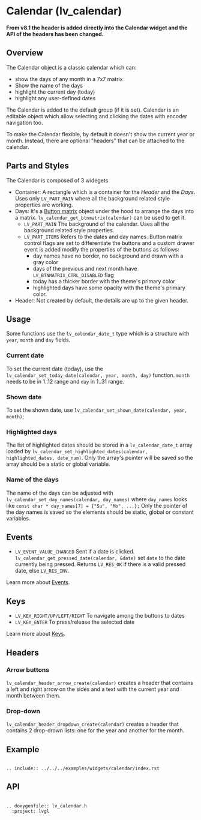 # Calendar (lv_calendar)

**From v8.1 the header is added directly into the Calendar widget and the API of the headers has been changed.**

## Overview

The Calendar object is a classic calendar which can:
- show the days of any month in a 7x7 matrix
- Show the name of the days
- highlight the current day (today)
- highlight any user-defined dates

The Calendar is added to the default group (if it is set). Calendar is an editable object which allow selecting and clicking the dates with encoder navigation too.

To make the Calendar flexible, by default it doesn't show the current year or month. Instead, there are optional "headers" that can be attached to the calendar.

## Parts and Styles
The Calendar is composed of 3 widegets
- Container: A rectangle which is a container for the *Header* and the *Days*. Uses only `LV_PART_MAIN` where all the background related style properties are working.
- Days: It's a [Button matrix](/widgets/core/btnmatrix) object under the hood to arrange the days into a matrix. `lv_calendar_get_btnmatrix(calendar)` can be used to get it.
    - `LV_PART_MAIN` The background of the calendar. Uses all the background related style properties.
    - `LV_PART_ITEMS` Refers to the dates and day names. Button matrix control flags are set to differentiate the buttons and a custom drawer event is added modify the properties of the buttons as follows:
       - day names have no border, no background and drawn with a gray color
       - days of the previous and next month have `LV_BTNMATRIX_CTRL_DISABLED` flag
       - today has a thicker border with the theme's primary color
       - highlighted days have some opacity with the theme's primary color.
- Header: Not created by default, the details are up to the given header.

## Usage

Some functions use the `lv_calendar_date_t` type which is a structure with `year`, `month` and `day` fields.

### Current date
To set the current date (today), use the `lv_calendar_set_today_date(calendar, year, month, day)` function. `month` needs to be in 1..12 range and `day` in 1..31 range.

### Shown date
To set the shown date, use `lv_calendar_set_shown_date(calendar, year, month)`;

### Highlighted days

The list of highlighted dates should be stored in a `lv_calendar_date_t` array loaded by `lv_calendar_set_highlighted_dates(calendar, highlighted_dates, date_num)`.
Only the array's pointer will be saved so the array should be a static or global variable.

### Name of the days
The name of the days can be adjusted with `lv_calendar_set_day_names(calendar, day_names)` where `day_names` looks like `const char * day_names[7] = {"Su", "Mo", ...};`
Only the pointer of the day names is saved so the elements should be static, global or constant variables.

## Events
- `LV_EVENT_VALUE_CHANGED` Sent if a date is clicked. `lv_calendar_get_pressed_date(calendar, &date)` set `date` to the date currently being pressed. Returns `LV_RES_OK` if there is a valid pressed date, else `LV_RES_INV`.

Learn more about [Events](/overview/event).

## Keys
- `LV_KEY_RIGHT/UP/LEFT/RIGHT` To navigate among the buttons to dates
- `LV_KEY_ENTER` To press/release the selected date

Learn more about [Keys](/overview/indev).

## Headers

### Arrow buttons

`lv_calendar_header_arrow_create(calendar)` creates a header that contains a left and right arrow on the sides and a text with the current year and month between them.


### Drop-down
`lv_calendar_header_dropdown_create(calendar)` creates a header that contains 2 drop-drown lists: one for the year and another for the month.


## Example

```eval_rst

.. include:: ../../../examples/widgets/calendar/index.rst

```

## API

```eval_rst

.. doxygenfile:: lv_calendar.h
  :project: lvgl

```
